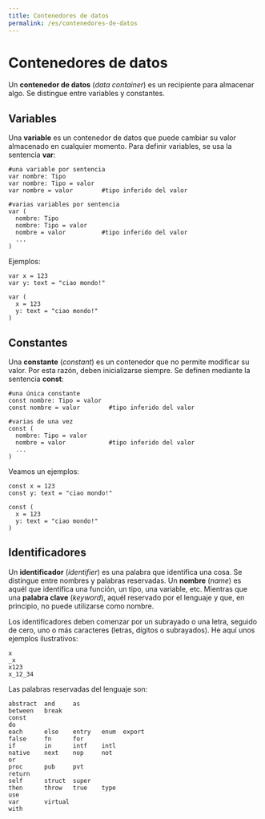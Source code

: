 ```yaml
---
title: Contenedores de datos
permalink: /es/contenedores-de-datos
---
```


# Contenedores de datos

Un **contenedor de datos** (*data container*) es un recipiente para almacenar algo.
Se distingue entre variables y constantes.

## Variables

Una **variable** es un contenedor de datos que puede cambiar su valor almacenado en cualquier momento.
Para definir variables, se usa la sentencia **var**:

```
#una variable por sentencia
var nombre: Tipo
var nombre: Tipo = valor
var nombre = valor        #tipo inferido del valor

#varias variables por sentencia
var (
  nombre: Tipo
  nombre: Tipo = valor
  nombre = valor          #tipo inferido del valor
  ...
)
```

Ejemplos:

```
var x = 123
var y: text = "ciao mondo!"

var (
  x = 123
  y: text = "ciao mondo!"
)
```

## Constantes

Una **constante** (*constant*) es un contenedor que no permite modificar su valor.
Por esta razón, deben inicializarse siempre.
Se definen mediante la sentencia **const**:

```
#una única constante
const nombre: Tipo = valor
const nombre = valor        #tipo inferido del valor

#varias de una vez
const (
  nombre: Tipo = valor
  nombre = valor            #tipo inferido del valor
  ...
)
```

Veamos un ejemplos:

```
const x = 123
const y: text = "ciao mondo!"

const (
  x = 123
  y: text = "ciao mondo!"
)
```

## Identificadores

Un **identificador** (*identifier*) es una palabra que identifica una cosa.
Se distingue entre nombres y palabras reservadas.
Un **nombre** (*name*) es aquél que identifica una función, un tipo, una variable, etc.
Mientras que una **palabra clave** (*keyword*), aquél reservado por el lenguaje y que, en principio, no puede utilizarse como nombre.

Los identificadores deben comenzar por un subrayado o una letra, seguido de cero, uno o más caracteres (letras, dígitos o subrayados).
He aquí unos ejemplos ilustrativos:

```
x
_x
x123
x_12_34
```

Las palabras reservadas del lenguaje son:

```
abstract  and     as
between   break
const
do
each      else    entry   enum  export
false     fn      for
if        in      intf    intl
native    next    nop     not
or
proc      pub     pvt
return
self      struct  super
then      throw   true    type
use
var       virtual
with
```